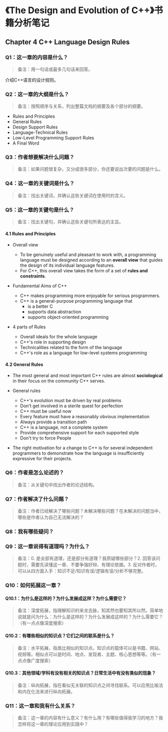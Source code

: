 # 《The Design and Evolution of C++》书籍分析笔记

## Chapter 4 C++ Language Design Rules

### Q1：这一章的内容是什么？

> 备注：用一句话或最多几句话来回答。

介绍C++语言的设计规则。

### Q2：这一章的大纲是什么？

> 备注：按照顺序与关系，列出整篇文档的纲要及各个部分的纲要。

- Rules and Principles
- General Rules
- Design Support Rules
- Language-Technical Rules
- Low-Level Programming Support Rules
- A Final Word

### Q3：作者想要解决什么问题？

> 备注：如果问题很复杂，又分成很多部分，你还要说出次要的问题是什么。

### Q4：这一章的关键词是什么？

> 备注：找出关键词，并确认这些关键词在使用时的含义。

### Q5：这一章的关键句是什么？

> 备注：找出关键句，并确认这些关键句所表达的主旨。

#### 4.1 Rules and Principles

- Overall view
  - To be genuinely useful and pleasant to work with, a programming language must be designed according to an **overall view** that guides the design of its individual language features.
  - For C++, this overall view takes the form of a set of **rules and constraints**.

- Fundamental Aims of C++
  - C++ makes programming more enjoyable for serious programmers.
  - C++ is a general-purpose programming language that
    - is a better C
    - supports data abstraction
    - supports object-oriented programming

- 4 parts of Rules
  - Overall ideals for the whole language
  - C++'s role in supporting design
  - Technicalities related to the form of the language
  - C++'s role as a language for low-level systems programming

#### 4.2 General Rules

- The most general and most important C++ rules are almost **sociological** in their focus on the community C++ serves.

- General rules
  - C++'s evolution must be driven by real problems
  - Don't get involved in a sterile quest for perfection
  - C++ must be useful now
  - Every feature must have a reasonably obvious implementation
  - Always provide a transition path
  - C++ is a language, not a complete system
  - Provide comprehensive support for each supported style
  - Don't try to force People

- The right motivation for a change to C++ is for several independent programmers to demonstrate how the language is insufficiently expressive for their projects.

### Q6：作者是怎么论述的？

> 备注：从关键句中找出作者的论述结构。

### Q7：作者解决了什么问题？

> 备注：作者已经解决了哪些问题？未解决哪些问题？在未解决的问题当中，哪些是作者认为自己无法解决的？

### Q8：我有哪些疑问？

### Q9：这一章说得有道理吗？为什么？

> 备注：0. 是全部有道理，还是部分有道理？我质疑哪些部分？2. 回答该问题时，需要先读懂这一章、不要争强好辩、有理论依据。3. 反对作者时，可以从四方面入手：知识不足/知识有误/逻辑有误/分析不够完整。

### Q10：如何拓展这一章？

#### Q10.1：为什么是这样的？为什么发展成这样？为什么需要它？

> 备注：深度拓展，指理解知识的来龙去脉，知其然也要知其所以然。简单地说就是问为什么：为什么是这样的？为什么发展成这样的？为什么需要它？（有一点点像深度搜索）

#### Q10.2：有哪些相似的知识点？它们之间的联系是什么？

> 备注：水平拓展，指类比相似的知识点。知识点的载体可以是书籍、网站、视频等。相似点可以是时间、地点、发现者、主题、核心思想等等。（有一点点像广度搜索）

#### Q10.3：其他领域/学科有没有相关的知识点？日常生活中有没有类似的现象？

> 备注：纵向拓展，指在看似无关联的知识点之间寻找联系。可以应用比喻法和内在化法来进行纵向拓展。

### Q11：这一章和我有什么关系？

> 备注：这一章的内容有什么意义？有什么用？有哪些值得我学习的地方？我怎样将这一章的理论应用到实践中？

